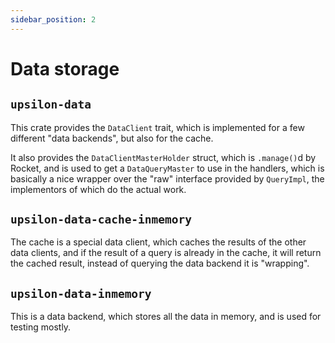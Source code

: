```yaml
---
sidebar_position: 2
---
```


# Data storage

## `upsilon-data`

This crate provides the `DataClient` trait, which is implemented for a few
different "data backends", but also for the cache.

It also provides the `DataClientMasterHolder` struct, which is `.manage()`d by
Rocket, and is used to get a `DataQueryMaster` to use in the handlers, which is
basically a nice wrapper over the "raw" interface provided by `QueryImpl`, the
implementors of which do the actual work.

## `upsilon-data-cache-inmemory`

The cache is a special data client, which caches the results of the other data
clients, and if the result of a query is already in the cache, it will return
the cached result, instead of querying the data backend it is "wrapping".

## `upsilon-data-inmemory`

This is a data backend, which stores all the data in memory, and is used for
testing mostly.
